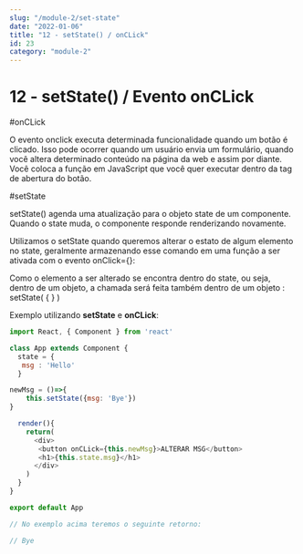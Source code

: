 ```yaml
---
slug: "/module-2/set-state"
date: "2022-01-06"
title: "12 - setState() / onCLick"
id: 23
category: "module-2"
---
```


# 12 - setState() / Evento onCLick


#onCLick

O evento onclick executa determinada funcionalidade quando um botão é clicado. Isso pode ocorrer quando um usuário envia um formulário, quando você altera determinado conteúdo na página da web e assim por diante. Você coloca a função em JavaScript que você quer executar dentro da tag de abertura do botão.
 


#setState

setState() agenda uma atualização para o objeto state de um componente. Quando o state muda, o componente responde renderizando novamente.

Utilizamos o setState quando queremos alterar o estato de algum elemento no state, geralmente armazenando esse comando em uma função a ser ativada com o evento onClick={}:

Como o elemento a ser alterado se encontra dentro do state, ou seja, dentro de um objeto, a chamada será feita também dentro de um objeto : setState( { } )

Exemplo utilizando **setState** e **onCLick**:

```javascript
import React, { Component } from 'react'

class App extends Component {
  state = {
   msg : 'Hello'
  }

newMsg = ()=>{
    this.setState({msg: 'Bye'})
}

  render(){
    return(
      <div>
       <button onCLick={this.newMsg}>ALTERAR MSG</button>
       <h1>{this.state.msg}</h1>
      </div>
    )
  }
}

export default App

// No exemplo acima teremos o seguinte retorno:

// Bye

```

